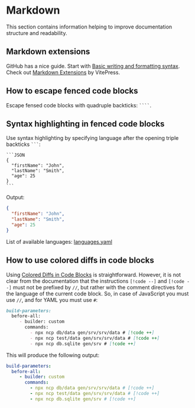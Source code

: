 # Markdown

This section contains information helping to improve documentation structure and readability.

## Markdown extensions

GitHub has a nice guide. Start with [Basic writing and formatting syntax](https://docs.github.com/en/get-started/writing-on-github/getting-started-with-writing-and-formatting-on-github/basic-writing-and-formatting-syntax). Check out [Markdown Extensions](https://vitepress.dev/guide/markdown) by VitePress.

## How to escape fenced code blocks

Escape fensed code blocks with quadruple backticks: ` ```` `.

## Syntax highlighting in fenced code blocks

Use syntax highlighting by specifying language after the opening triple backticks ` ``` `:

````
```JSON
{
  "firstName": "John",
  "lastName": "Smith",
  "age": 25
}
```
````

Output:

```JSON
{
  "firstName": "John",
  "lastName": "Smith",
  "age": 25
}
```

List of available languages: [languages.yaml](https://github.com/github-linguist/linguist/blob/master/lib/linguist/languages.yml)

## How to use colored diffs in code blocks

Using [Colored Diffs in Code Blocks](https://vitepress.dev/guide/markdown#colored-diffs-in-code-blocks) is straightforward. However, it is not clear from the documentation that the instructions `[!code --]` and `[!code --]` must not be prefixed by `//`, but rather with the comment directives for the language of the current code block. So, in case of JavaScript you must use `//`, and for YAML you must use `#`:

```Markdown
build-parameters:
  before-all:
     - builder: custom
       commands:
         - npx ncp db/data gen/srv/srv/data # [!code ++]
         - npx ncp test/data gen/srv/srv/data # [!code ++]
         - npx ncp db.sqlite gen/srv # [!code ++]
```

This will produce the following output:

```YAML [mta.yaml]
build-parameters:
  before-all:
     - builder: custom
       commands:
         - npx ncp db/data gen/srv/srv/data # [!code ++]
         - npx ncp test/data gen/srv/srv/data # [!code ++]
         - npx ncp db.sqlite gen/srv # [!code ++]

```
